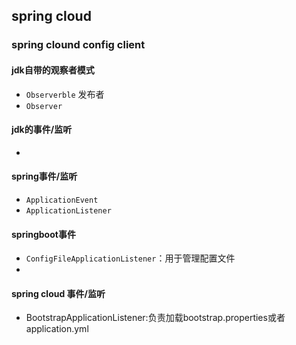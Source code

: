 ##  spring cloud
### spring clound config client
####   jdk自带的观察者模式
*   `Observerble` 发布者
*   `Observer`
####    jdk的事件/监听
*   
####    spring事件/监听
*   `ApplicationEvent`
*   `ApplicationListener`
####    springboot事件
*   `ConfigFileApplicationListener`：用于管理配置文件
*   
####    spring cloud 事件/监听
*   BootstrapApplicationListener:负责加载bootstrap.properties或者application.yml
